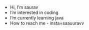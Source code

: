 -  Hi, I’m saurav
-  I’m interested in coding
-  I’m currently learning java
-  How to reach me - insta=saauuravv

<!---
rR0B0T/rR0B0T is a ✨ special ✨ repository because its `README.md` (this file) appears on your GitHub profile.
You can click the Preview link to take a look at your changes.
--->
